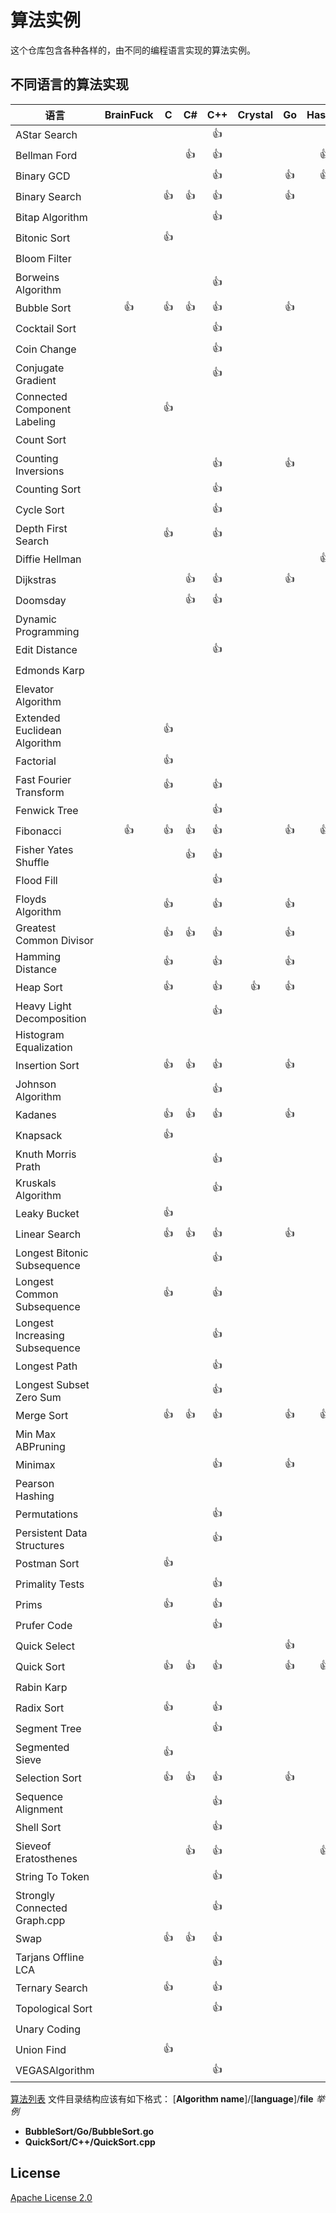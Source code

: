 # 算法实例

这个仓库包含各种各样的，由不同的编程语言实现的算法实例。

## 不同语言的算法实现

| 语言                           | BrainFuck |  C   |  C#  | C++  | Crystal |  Go  | Haskell | Java | JavaScript | Kotlin | Perl | Python | Racket | Ruby | Rust | Scala | Swift |
| ------------------------------ | :-------: | :--: | :--: | :--: | :-----: | :--: | :-----: | :--: | :--------: | :----: | :--: | :----: | :----: | :--: | :--: | :---: | :---: |
| AStar Search                   |           |      |      | :+1: |         |      |         |      |            |        |      |  :+1:  |        |      |      |       |       |
| Bellman Ford                   |           |      | :+1: | :+1: |         |      |  :+1:   | :+1: |            |        |      |  :+1:  |        |      |      |       |       |
| Binary GCD                     |           |      |      | :+1: |         | :+1: |  :+1:   | :+1: |            |        |      |  :+1:  |        |      |      |       |       |
| Binary Search                  |           | :+1: | :+1: | :+1: |         | :+1: |         | :+1: |    :+1:    |  :+1:  | :+1: |  :+1:  |        | :+1: |      |       | :+1:  |
| Bitap Algorithm                |           |      |      | :+1: |         |      |         |      |            |        |      |  :+1:  |        |      |      |       |       |
| Bitonic Sort                   |           | :+1: |      |      |         |      |         | :+1: |            |        |      |        |        |      |      |       |       |
| Bloom Filter                   |           |      |      |      |         |      |         |      |            |        |      |  :+1:  |        |      |      |       |       |
| Borweins Algorithm             |           |      |      | :+1: |         |      |         | :+1: |            |        |      |  :+1:  |        |      |      |       |       |
| Bubble Sort                    |   :+1:    | :+1: | :+1: | :+1: |         | :+1: |         | :+1: |    :+1:    |        | :+1: |  :+1:  |        | :+1: | :+1: | :+1:  | :+1:  |
| Cocktail Sort                  |           |      |      | :+1: |         |      |         |      |            |        |      |        |        |      |      |       |       |
| Coin Change                    |           |      |      | :+1: |         |      |         |      |            |        |      |        |        |      |      |       |       |
| Conjugate Gradient             |           |      |      | :+1: |         |      |         |      |            |        |      |  :+1:  |        |      |      |       |       |
| Connected Component Labeling   |           | :+1: |      |      |         |      |         |      |            |        |      |        |        |      |      |       |       |
| Count Sort                     |           |      |      |      |         |      |         |      |            |        |      |  :+1:  |        |      |      |       |       |
| Counting Inversions            |           |      |      | :+1: |         | :+1: |         | :+1: |            |        |      |        |        |      |      |       |       |
| Counting Sort                  |           |      |      | :+1: |         |      |         | :+1: |    :+1:    |        |      |  :+1:  |        | :+1: |      |       | :+1:  |
| Cycle Sort                     |           |      |      | :+1: |         |      |         | :+1: |            |        |      |  :+1:  |        |      |      |       |       |
| Depth First Search             |           | :+1: |      | :+1: |         |      |         | :+1: |    :+1:    |        |      |  :+1:  |        | :+1: |      |       |       |
| Diffie Hellman                 |           |      |      |      |         |      |  :+1:   |      |            |        |      |  :+1:  |        |      |      |       |       |
| Dijkstras                      |           |      | :+1: | :+1: |         | :+1: |         | :+1: |    :+1:    |        |      |  :+1:  |        |      |      |       |       |
| Doomsday                       |           |      | :+1: | :+1: |         |      |         | :+1: |    :+1:    |  :+1:  |      |  :+1:  |        | :+1: |      |       | :+1:  |
| Dynamic Programming            |           |      |      |      |         |      |         | :+1: |            |        |      |        |        |      |      |       |       |
| Edit Distance                  |           |      |      | :+1: |         |      |         |      |            |        |      |  :+1:  |        |      |      |       | :+1:  |
| Edmonds Karp                   |           |      |      |      |         |      |         | :+1: |            |        |      |        |        |      |      |       |       |
| Elevator Algorithm             |           |      |      |      |         |      |         | :+1: |            |        |      |        |        |      |      |       |       |
| Extended Euclidean Algorithm   |           | :+1: |      |      |         |      |         |      |    :+1:    |        |      |        |        |      |      |       |       |
| Factorial                      |           | :+1: |      |      |         |      |         | :+1: |            |        |      |  :+1:  |        |      |      |       |       |
| Fast Fourier Transform         |           | :+1: |      | :+1: |         |      |         | :+1: |    :+1:    |        |      |  :+1:  |        |      |      |       |       |
| Fenwick Tree                   |           |      |      | :+1: |         |      |         |      |            |        |      |        |        |      |      |       |       |
| Fibonacci                      |   :+1:    | :+1: | :+1: | :+1: |         | :+1: |  :+1:   | :+1: |    :+1:    |  :+1:  | :+1: |  :+1:  |  :+1:  | :+1: | :+1: | :+1:  | :+1:  |
| Fisher Yates Shuffle           |           |      | :+1: | :+1: |         |      |         | :+1: |    :+1:    |        |      |  :+1:  |        | :+1: |      |       |       |
| Flood Fill                     |           |      |      | :+1: |         |      |         | :+1: |            |        |      |  :+1:  |        |      |      |       | :+1:  |
| Floyds Algorithm               |           | :+1: |      | :+1: |         | :+1: |         | :+1: |            |        |      |  :+1:  |        |      |      |       |       |
| Greatest Common Divisor        |           | :+1: | :+1: | :+1: |         | :+1: |         | :+1: |    :+1:    |  :+1:  |      |  :+1:  |        | :+1: |      | :+1:  |       |
| Hamming Distance               |           | :+1: |      | :+1: |         | :+1: |         | :+1: |    :+1:    |        |      |  :+1:  |        | :+1: |      |       |       |
| Heap Sort                      |           | :+1: |      | :+1: |  :+1:   | :+1: |         | :+1: |    :+1:    |        |      |  :+1:  |        | :+1: |      |       |       |
| Heavy Light Decomposition      |           |      |      | :+1: |         |      |         |      |            |        |      |        |        |      |      |       |       |
| Histogram Equalization         |           |      |      |      |         |      |         | :+1: |            |        |      |        |        |      |      |       |       |
| Insertion Sort                 |           | :+1: | :+1: | :+1: |         | :+1: |         | :+1: |    :+1:    |  :+1:  |      |  :+1:  |        | :+1: | :+1: | :+1:  | :+1:  |
| Johnson Algorithm              |           |      |      | :+1: |         |      |         |      |            |        |      |  :+1:  |        |      |      |       |       |
| Kadanes                        |           | :+1: | :+1: | :+1: |         | :+1: |         | :+1: |    :+1:    |        |      |  :+1:  |        |      |      |       |       |
| Knapsack                       |           | :+1: |      |      |         |      |         | :+1: |            |        |      |        |        |      |      |       |       |
| Knuth Morris Prath             |           |      |      | :+1: |         |      |         | :+1: |            |        |      |  :+1:  |        |      |      |       |       |
| Kruskals Algorithm             |           |      |      | :+1: |         |      |         | :+1: |            |        |      |        |        |      |      |       |       |
| Leaky Bucket                   |           | :+1: |      |      |         |      |         |      |            |        |      |        |        |      |      |       |       |
| Linear Search                  |           | :+1: | :+1: | :+1: |         | :+1: |         | :+1: |    :+1:    |  :+1:  | :+1: |  :+1:  |  :+1:  |      | :+1: | :+1:  | :+1:  |
| Longest Bitonic Subsequence    |           |      |      | :+1: |         |      |         |      |            |        |      |        |        |      |      |       |       |
| Longest Common Subsequence     |           | :+1: |      | :+1: |         |      |         | :+1: |            |        |      |  :+1:  |        | :+1: |      |       |       |
| Longest Increasing Subsequence |           |      |      | :+1: |         |      |         | :+1: |    :+1:    |        |      |  :+1:  |        |      |      |       |       |
| Longest Path                   |           |      |      | :+1: |         |      |         |      |            |        |      |  :+1:  |        |      |      |       |       |
| Longest Subset Zero Sum        |           |      |      | :+1: |         |      |         |      |            |        |      |        |        |      |      |       |       |
| Merge Sort                     |           | :+1: | :+1: | :+1: |         | :+1: |  :+1:   | :+1: |    :+1:    |        |      |  :+1:  |        | :+1: |      | :+1:  | :+1:  |
| Min Max ABPruning              |           |      |      |      |         |      |         | :+1: |            |        |      |        |        |      |      |       |       |
| Minimax                        |           |      |      | :+1: |         | :+1: |         |      |            |        |      |        |        |      |      |       |       |
| Pearson Hashing                |           |      |      |      |         |      |         | :+1: |            |        |      |        |        |      |      |       |       |
| Permutations                   |           |      |      | :+1: |         |      |         |      |    :+1:    |        |      |  :+1:  |        |      |      |       |       |
| Persistent Data Structures     |           |      |      | :+1: |         |      |         |      |            |        |      |        |        |      |      |       |       |
| Postman Sort                   |           | :+1: |      |      |         |      |         |      |            |        |      |        |        |      |      |       |       |
| Primality Tests                |           |      |      | :+1: |         |      |         |      |            |        |      |        |        |      |      |       |       |
| Prims                          |           | :+1: |      | :+1: |         |      |         |      |            |        |      |        |        |      |      |       |       |
| Prufer Code                    |           |      |      | :+1: |         |      |         |      |            |        |      |        |        |      |      |       |       |
| Quick Select                   |           |      |      |      |         | :+1: |         | :+1: |    :+1:    |        |      |  :+1:  |        |      |      |       |       |
| Quick Sort                     |           | :+1: | :+1: | :+1: |         | :+1: |  :+1:   | :+1: |    :+1:    |  :+1:  |      |  :+1:  |        | :+1: | :+1: |       | :+1:  |
| Rabin Karp                     |           |      |      |      |         |      |         | :+1: |            |        |      |  :+1:  |        |      |      |       |       |
| Radix Sort                     |           | :+1: |      | :+1: |         |      |         | :+1: |            |        |      |  :+1:  |        |      |      |       |       |
| Segment Tree                   |           |      |      | :+1: |         |      |         |      |            |        |      |        |        |      |      |       |       |
| Segmented Sieve                |           | :+1: |      |      |         |      |         | :+1: |            |        |      |  :+1:  |        |      |      |       |       |
| Selection Sort                 |           | :+1: | :+1: | :+1: |         | :+1: |         | :+1: |    :+1:    |        |      |  :+1:  |        | :+1: | :+1: | :+1:  |       |
| Sequence Alignment             |           |      |      | :+1: |         |      |         |      |            |        |      |        |        |      |      |       |       |
| Shell Sort                     |           |      |      | :+1: |         |      |         | :+1: |    :+1:    |        |      |  :+1:  |        | :+1: |      |       |       |
| Sieveof Eratosthenes           |           |      | :+1: | :+1: |         |      |  :+1:   | :+1: |    :+1:    |        |      |  :+1:  |        |      |      |       |       |
| String To Token                |           |      |      | :+1: |         |      |         |      |            |        |      |        |        |      |      |       |       |
| Strongly Connected Graph.cpp   |           |      |      | :+1: |         |      |         |      |            |        |      |        |        |      |      |       |       |
| Swap                           |           | :+1: | :+1: | :+1: |         |      |         | :+1: |    :+1:    |        |      |  :+1:  |        |      |      | :+1:  | :+1:  |
| Tarjans Offline LCA            |           |      |      | :+1: |         |      |         |      |            |        |      |        |        |      |      |       |       |
| Ternary Search                 |           | :+1: |      | :+1: |         |      |         | :+1: |    :+1:    |        |      |  :+1:  |        |      |      |       |       |
| Topological Sort               |           |      |      | :+1: |         |      |         | :+1: |            |        |      |  :+1:  |        |      |      |       |       |
| Unary Coding                   |           |      |      |      |         |      |         | :+1: |    :+1:    |        |      |  :+1:  |        |      |      |       |       |
| Union Find                     |           | :+1: |      |      |         |      |         | :+1: |            |        |      |  :+1:  |        |      |      |       |       |
| VEGASAlgorithm                 |           |      |      | :+1: |         |      |         |      |            |        |      |        |        |      |      |       |       |

[算法列表](Algorithms.md)
文件目录结构应该有如下格式：
[**Algorithm name**]/[**language**]/**file**
_举例_

- **BubbleSort/Go/BubbleSort.go**
- **QuickSort/C++/QuickSort.cpp**

## License

[Apache License 2.0](LICENSE)
